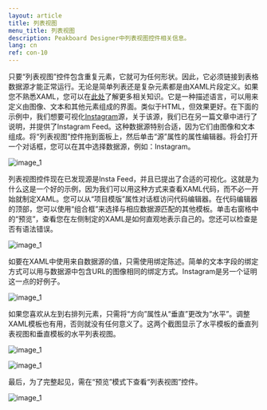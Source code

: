 ```yaml
---
layout: article
title: 列表视图
menu_title: 列表视图
description: Peakboard Designer中列表视图控件相关信息。
lang: cn
ref: con-10
---
```


只要“列表视图”控件包含重复元素，它就可为任何形状。因此，它必须链接到表格数据源才能正常运行。无论是简单列表还是复杂元素都是由XAML片段定义。如果您不熟悉XAML，您可以在[此处](https://msdn.microsoft.com/en-us/library/cc295302.aspx)了解更多相关知识。它是一种描述语言，可以用来定义由图像、文本和其他元素组成的界面。类似于HTML，但效果更好。在下面的示例中，我们想要可视化[Instagram](/data_sources/16-en-instagram.html)源，关于该源，我们已在另一篇文章中进行了说明，并提供了Instagram Feed。这种数据源特别合适，因为它们由图像和文本组成。将“列表视图”控件拖到面板上，然后单击“源”属性的属性编辑器。将会打开一个对话框，您可以在其中选择数据源，例如：Instagram。

![image_1](/assets/images/Controls/ListView/ControlsListview01.png)

列表视图控件现在已发现源是Insta Feed，并且已提出了合适的可视化。这就是为什么这是一个好的示例，因为我们可以用这种方式来查看XAML代码，而不必一开始就制定XAML。您可以从“项目模版”属性对话框访问代码编辑器。在代码编辑器的顶部，您可以使用“组合框”来选择与相应数据源匹配的其他模板。单击右窗格中的“预览”，查看您在左侧制定的XAML是如何直观地表示自己的。您还可以检查是否有语法错误。

![image_1](/assets/images/Controls/ListView/ControlsListview02.png)

如要在XAML中使用来自数据源的值，只需使用绑定陈述。简单的文本字段的绑定方式可以用与数据源中包含URL的图像相同的绑定方式。Instagram是另一个证明这一点的好例子。

![image_1](/assets/images/Controls/ListView/ControlsListview03.png)

如果您喜欢从左到右排列元素，只需将“方向”属性从“垂直”更改为“水平”。调整XAML模板也有用，否则就没有任何意义了。这两个截图显示了水平模板的垂直列表视图和垂直模板的水平列表视图。

![image_1](/assets/images/Controls/ListView/ControlsListview04.png)

![image_1](/assets/images/Controls/ListView/ControlsListview05.png)

最后，为了完整起见，需在“预览”模式下查看“列表视图”控件。

![image_1](/assets/images/Controls/ListView/ControlsListview06.png)
